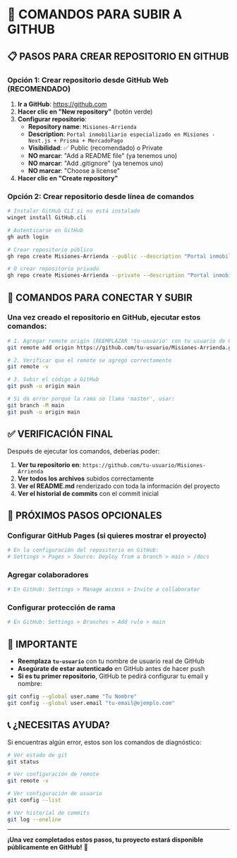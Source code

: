 # 🚀 COMANDOS PARA SUBIR A GITHUB

## 📋 **PASOS PARA CREAR REPOSITORIO EN GITHUB**

### **Opción 1: Crear repositorio desde GitHub Web (RECOMENDADO)**

1. **Ir a GitHub**: https://github.com
2. **Hacer clic en "New repository"** (botón verde)
3. **Configurar repositorio**:
   - **Repository name**: `Misiones-Arrienda`
   - **Description**: `Portal inmobiliario especializado en Misiones - Next.js + Prisma + MercadoPago`
   - **Visibilidad**: ✅ Public (recomendado) o Private
   - **NO marcar**: "Add a README file" (ya tenemos uno)
   - **NO marcar**: "Add .gitignore" (ya tenemos uno)
   - **NO marcar**: "Choose a license"
4. **Hacer clic en "Create repository"**

### **Opción 2: Crear repositorio desde línea de comandos**

```bash
# Instalar GitHub CLI si no está instalado
winget install GitHub.cli

# Autenticarse en GitHub
gh auth login

# Crear repositorio público
gh repo create Misiones-Arrienda --public --description "Portal inmobiliario especializado en Misiones - Next.js + Prisma + MercadoPago"

# O crear repositorio privado
gh repo create Misiones-Arrienda --private --description "Portal inmobiliario especializado en Misiones - Next.js + Prisma + MercadoPago"
```

## 🔗 **COMANDOS PARA CONECTAR Y SUBIR**

### **Una vez creado el repositorio en GitHub, ejecutar estos comandos:**

```bash
# 1. Agregar remote origin (REEMPLAZAR 'tu-usuario' con tu usuario de GitHub)
git remote add origin https://github.com/tu-usuario/Misiones-Arrienda.git

# 2. Verificar que el remote se agregó correctamente
git remote -v

# 3. Subir el código a GitHub
git push -u origin main

# Si da error porque la rama se llama 'master', usar:
git branch -M main
git push -u origin main
```

## ✅ **VERIFICACIÓN FINAL**

Después de ejecutar los comandos, deberías poder:

1. **Ver tu repositorio en**: `https://github.com/tu-usuario/Misiones-Arrienda`
2. **Ver todos los archivos** subidos correctamente
3. **Ver el README.md** renderizado con toda la información del proyecto
4. **Ver el historial de commits** con el commit inicial

## 🎯 **PRÓXIMOS PASOS OPCIONALES**

### **Configurar GitHub Pages (si quieres mostrar el proyecto)**
```bash
# En la configuración del repositorio en GitHub:
# Settings > Pages > Source: Deploy from a branch > main > /docs
```

### **Agregar colaboradores**
```bash
# En GitHub: Settings > Manage access > Invite a collaborator
```

### **Configurar protección de rama**
```bash
# En GitHub: Settings > Branches > Add rule > main
```

## 🚨 **IMPORTANTE**

- **Reemplaza `tu-usuario`** con tu nombre de usuario real de GitHub
- **Asegúrate de estar autenticado** en GitHub antes de hacer push
- **Si es tu primer repositorio**, GitHub te pedirá configurar tu email y nombre:

```bash
git config --global user.name "Tu Nombre"
git config --global user.email "tu-email@ejemplo.com"
```

## 📞 **¿NECESITAS AYUDA?**

Si encuentras algún error, estos son los comandos de diagnóstico:

```bash
# Ver estado de git
git status

# Ver configuración de remote
git remote -v

# Ver configuración de usuario
git config --list

# Ver historial de commits
git log --oneline
```

---

**¡Una vez completados estos pasos, tu proyecto estará disponible públicamente en GitHub!** 🎉

